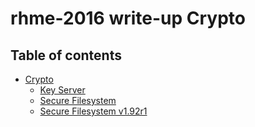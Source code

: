 # rhme-2016 write-up Crypto

## Table of contents
 * [Crypto](README.md)
   * [Key Server](KeyServer.md)
   * [Secure Filesystem](SecureFilesystem.md)
   * [Secure Filesystem v1.92r1](SecureFilesystemV1_92r1.md)
